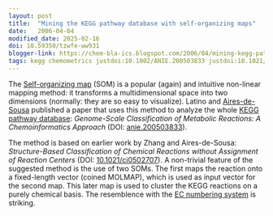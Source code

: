 ```yaml
---
layout: post
title:  "Mining the KEGG pathway database with self-organizing maps"
date:   2006-04-04
modified_date: 2025-02-16
doi: 10.59350/tzwfe-ww931
blogger-link: https://chem-bla-ics.blogspot.com/2006/04/mining-kegg-pathway-database-with-self.html
tags: kegg chemometrics justdoi:10.1002/ANIE.200503833 justdoi:10.1021/CI0502707
---
```


The [Self-organizing map](https://en.wikipedia.org/wiki/Self_organizing_map) (SOM) is a popular (again) and intuitive non-linear mapping
method: it transforms a multidimensional space into two dimensions (normally: they are so easy to visualize). Latino and
[Aires-de-Sousa](http://www.dq.fct.unl.pt/staff/jas/) published a paper that uses this method to analyze the whole
[KEGG pathway database](http://www.genome.jp/kegg/pathway.html): *Genome-Scale Classification of Metabolic Reactions: A Chemoinformatics
Approach* (DOI: [anie.200503833](https://doi.org/10.1002/anie.200503833)).

The method is based on earlier work by Zhang and Aires-de-Sousa: *Structure-Based Classification of Chemical Reactions without Assignment
of Reaction Centers* (DOI: [10.1021/ci0502707](https://doi.org/10.1021/ci0502707)). A non-trivial feature of the suggested method is the
use of two SOMs. The first maps the reaction onto a fixed-length vector (coined MOLMAP), which is used as input vector for the second map.
This later map is used to cluster the KEGG reactions on a purely chemical basis. The resemblence with the
[EC numbering system](https://en.wikipedia.org/wiki/EC_number) is striking.
